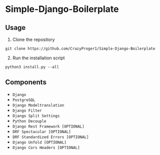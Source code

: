 # Simple-Django-Boilerplate

## Usage

1. Clone the repository

```shell
git clone https://github.com/CrazyProger1/Simple-Django-Boilerplate
```

2. Run the installation script

```shell
python3 install.py --all
```

## Components

- `Django`
- `PostgreSQL`
- `Django Modeltranslation`
- `Django Filter`
- `Django Split Settings`
- `Python Decouple`
- `Django Rest Framework [OPTIONAL]`
- `DRF Spectacular [OPTIONAL]`
- `DRF Standardized Errors [OPTIONAL]`
- `Django Unfold [OPTIONAL]`
- `Django Cors Headers [OPTIONAL]`
